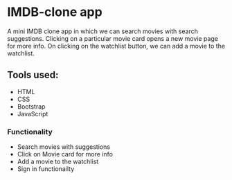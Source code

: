 # IMDB-clone app

A mini IMDB clone app in which we can search movies with search suggestions. 
Clicking on a particular movie card opens a new movie page for more info.
On clicking on the watchlist button, we can add a movie to the watchlist.  



## Tools used:
* HTML
* CSS
* Bootstrap
* JavaScript

### Functionality
* Search movies with suggestions
* Click on Movie card for more info
* Add a movie to the watchlist
* Sign in functionailty




